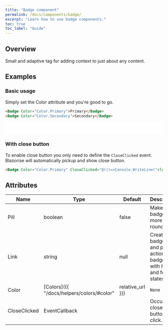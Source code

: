 ```yaml
---
title: "Badge component"
permalink: /docs/components/badge/
excerpt: "Learn how to use badge components."
toc: true
toc_label: "Guide"
---
```


## Overview

Small and adaptive tag for adding context to just about any content.

## Examples

### Basic usage

Simply set the Color attribute and you're good to go.

```html
<Badge Color="Color.Primary">Primary</Badge>
<Badge Color="Color.Secondary">Secondary</Badge>
```

<iframe class="frame" src="/examples/elements/badge/" frameborder="0" scrolling="no" style="width:100%;height:35px;"></iframe>

### With close button

To enable close button you only need to define the `CloseClicked` event. Blazorise will automatically pickup and show close button.

```html
<Badge Color="Color.Primary" CloseClicked="@(()=>Console.WriteLine("closed"))">Primary</Badge>
```

## Attributes

| Name         | Type                                                         | Default          | Description                                                                                 |
|--------------|--------------------------------------------------------------|------------------|---------------------------------------------------------------------------------------------|
| Pill         | boolean                                                      | false            | Makes badges more rounded.                                                                  |
| Link         | string                                                       | null             | Create a badge link and provide actionable badges with hover and focus states.              |
| Color        | [Colors]({{ "/docs/helpers/colors/#color" | relative_url }}) | `None`           | Component visual or contextual style variants.                                              |
| CloseClicked | EventCallback                                                |                  | Occurs on close button click.                                                               |